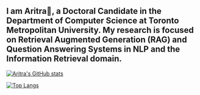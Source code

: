 ## I am Aritra👋, a Doctoral Candidate in the Department of Computer Science at Toronto Metropolitan University. My research is focused on Retrieval Augmented Generation (RAG) and Question Answering Systems in NLP and the Information Retrieval domain. 

[![Aritra's GitHub stats](https://github-readme-stats.vercel.app/api?username=Aritra23)](https://github.com/Aritra23/github-readme-stats)

[![Top Langs](https://github-readme-stats.vercel.app/api/top-langs/?username=Aritra23)](https://github.com/Aritra23/github-readme-stats)

